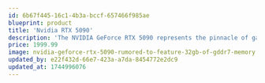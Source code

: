 ```yaml
---
id: 6b67f445-16c1-4b3a-bccf-657466f985ae
blueprint: product
title: 'Nvidia RTX 5090'
description: 'The NVIDIA GeForce RTX 5090 represents the pinnacle of gaming graphics technology, featuring 32GB of ultra-fast GDDR7 memory and revolutionary AI-powered rendering. With its next-generation architecture, this GPU delivers unprecedented performance for 8K gaming, real-time ray tracing, and AI-enhanced graphics. Perfect for professional creators and hardcore gamers alike, offering exceptional performance in the most demanding games and creative applications. Experience the future of gaming with this cutting-edge graphics powerhouse.'
price: 1999.99
image: nvidia-geforce-rtx-5090-rumored-to-feature-32gb-of-gddr7-memory.jpeg
updated_by: e22f432d-66e7-423a-a7da-8454772e2dc9
updated_at: 1744996076
---
```


